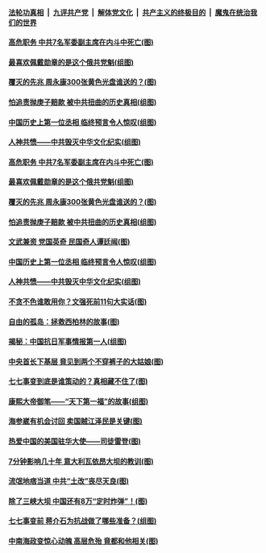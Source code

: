 ####  [法轮功真相](../../../../basic/blob/master/README.md?t=07100131) &nbsp;|&nbsp; [九评共产党](../../../../9ping.md/blob/master/README.md?t=07100131) &nbsp;|&nbsp; [解体党文化](../../../../jtdwh.md/blob/master/README.md?t=07100131)  &nbsp;|&nbsp; [共产主义的终极目的](../../../../gczydzjmd.md/blob/master/README.md?t=07100131) &nbsp;|&nbsp; [魔鬼在统治我们的世界](../../../../mgztzwmdsj.md/blob/master/README.md?t=07100131) 

#### [高危职务 中共7名军委副主席在内斗中死亡(图)](../pages/p6/937966.md?t=07100131) 

#### [最喜欢佩戴勋章的是这个俄共党魁(组图)](../pages/p6/938666.md?t=07100131) 

#### [覆灭的先兆 周永康300张黄色光盘谁送的？(图)](../pages/p6/938537.md?t=07100131) 

#### [怕追责抛庚子赔款 被中共扭曲的历史真相(组图)](../pages/p6/938779.md?t=07100131) 

#### [中国历史上第一位丞相 临终预言令人惊叹(组图)](../pages/p6/938665.md?t=07100131) 

#### [人神共愤——中共毁灭中华文化纪实(组图)](../pages/p6/938791.md?t=07100131) 

#### [高危职务 中共7名军委副主席在内斗中死亡(图)](../pages/p6/937966.md?t=07100131) 

#### [最喜欢佩戴勋章的是这个俄共党魁(组图)](../pages/p6/938666.md?t=07100131) 

#### [覆灭的先兆 周永康300张黄色光盘谁送的？(图)](../pages/p6/938537.md?t=07100131) 

#### [怕追责抛庚子赔款 被中共扭曲的历史真相(组图)](../pages/p6/938779.md?t=07100131) 

#### [文武兼资 党国英奇 民国奇人谭廷闿(图)](../pages/p6/938512.md?t=07100131) 

#### [中国历史上第一位丞相 临终预言令人惊叹(组图)](../pages/p6/938665.md?t=07100131) 

#### [人神共愤——中共毁灭中华文化纪实(组图)](../pages/p6/938791.md?t=07100131) 

#### [不贪不色谁敢用你？文强死前11句大实话(图)](../pages/p6/938533.md?t=07100131) 

#### [自由的孤岛：拯救西柏林的故事(图)](../pages/p6/938683.md?t=07100131) 

#### [揭秘：中国抗日军事情报第一人(组图)](../pages/p6/938662.md?t=07100131) 

#### [中央首长下基层 竟见到两个不穿裤子的大姑娘(图)](../pages/p6/937961.md?t=07100131) 

#### [七七事变到底是谁策动的？真相藏不住了(图)](../pages/p6/918522.md?t=07100131) 

#### [康熙大帝御笔——“天下第一福”的故事(组图)](../pages/p6/938350.md?t=07100131) 

#### [海参崴有机会讨回 卖国贼江泽民是关键(图)](../pages/p6/938782.md?t=07100131) 

#### [热爱中国的美国驻华大使——司徒雷登(图)](../pages/p6/934961.md?t=07100131) 

#### [7分钟影响几十年 意大利瓦依昂大坝的教训(图)](../pages/p6/937542.md?t=07100131) 

#### [流氓地痞当道 中共“土改”丧尽天良(图)](../pages/p6/937896.md?t=07100131) 

#### [除了三峡大坝 中国还有8万“定时炸弹”！(图)](../pages/p6/937540.md?t=07100131) 

#### [七七事变前 蒋介石为抗战做了哪些准备？(组图)](../pages/p6/938219.md?t=07100131) 

#### [中南海政变惊心动魄 高层危殆 竟都和他相关(图)](../pages/p6/937814.md?t=07100131) 


